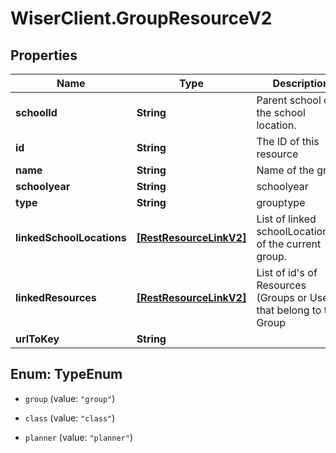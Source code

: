 # WiserClient.GroupResourceV2

## Properties
Name | Type | Description | Notes
------------ | ------------- | ------------- | -------------
**schoolId** | **String** | Parent school of the school location. | 
**id** | **String** | The ID of this resource | 
**name** | **String** | Name of the group | [optional] 
**schoolyear** | **String** | schoolyear | [optional] 
**type** | **String** | grouptype | [optional] 
**linkedSchoolLocations** | [**[RestResourceLinkV2]**](RestResourceLinkV2.md) | List of linked schoolLocationId&#39;s of the current group.  | [optional] 
**linkedResources** | [**[RestResourceLinkV2]**](RestResourceLinkV2.md) | List of id&#39;s of Resources (Groups or Users) that belong to this Group | [optional] 
**urlToKey** | **String** |  | [optional] 


<a name="TypeEnum"></a>
## Enum: TypeEnum


* `group` (value: `"group"`)

* `class` (value: `"class"`)

* `planner` (value: `"planner"`)




